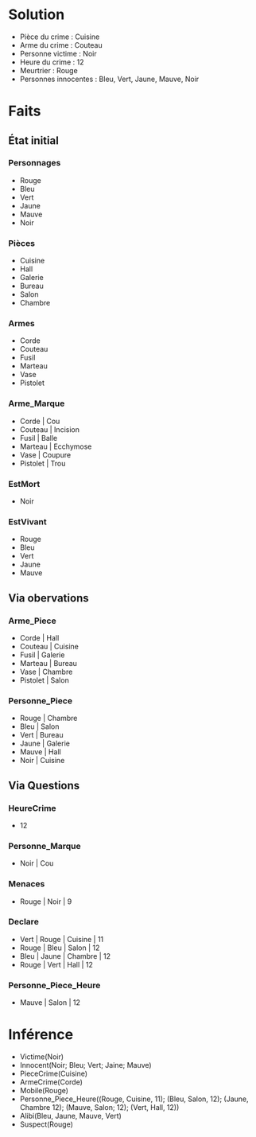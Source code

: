 
# Solution
- Pièce du crime : Cuisine
- Arme du crime : Couteau
- Personne victime : Noir
- Heure du crime : 12
- Meurtrier : Rouge
- Personnes innocentes : Bleu, Vert, Jaune, Mauve, Noir

# Faits
## État initial
### Personnages 
- Rouge
- Bleu
- Vert
- Jaune
- Mauve
- Noir

### Pièces
- Cuisine
- Hall
- Galerie
- Bureau
- Salon
- Chambre

### Armes
- Corde
- Couteau
- Fusil
- Marteau
- Vase
- Pistolet

### Arme_Marque
- Corde | Cou
- Couteau | Incision
- Fusil | Balle
- Marteau | Ecchymose
- Vase | Coupure
- Pistolet | Trou

### EstMort
- Noir

### EstVivant
- Rouge
- Bleu
- Vert
- Jaune
- Mauve

## Via obervations
### Arme_Piece
- Corde | Hall
- Couteau | Cuisine
- Fusil | Galerie
- Marteau | Bureau
- Vase | Chambre
- Pistolet | Salon

### Personne_Piece
- Rouge  | Chambre
- Bleu | Salon
- Vert | Bureau
- Jaune | Galerie
- Mauve | Hall
- Noir | Cuisine

## Via Questions
### HeureCrime
- 12

### Personne_Marque
- Noir | Cou

### Menaces
- Rouge | Noir | 9

### Declare
- Vert | Rouge | Cuisine | 11
- Rouge | Bleu | Salon | 12
- Bleu | Jaune | Chambre | 12
- Rouge | Vert | Hall | 12

### Personne_Piece_Heure
- Mauve | Salon | 12

# Inférence
- Victime(Noir)
- Innocent(Noir; Bleu; Vert; Jaine; Mauve)
- PieceCrime(Cuisine)
- ArmeCrime(Corde)
- Mobile(Rouge)
- Personne_Piece_Heure((Rouge, Cuisine, 11); (Bleu, Salon, 12); (Jaune, Chambre 12); (Mauve, Salon; 12); (Vert, Hall, 12))
- Alibi(Bleu, Jaune, Mauve, Vert)
- Suspect(Rouge)